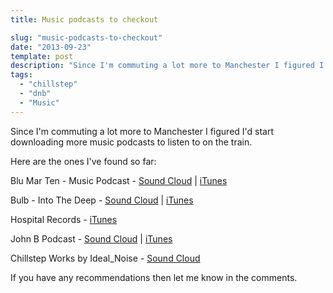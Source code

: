 ```yaml
---
title: Music podcasts to checkout

slug: "music-podcasts-to-checkout"
date: "2013-09-23"
template: post
description: "Since I'm commuting a lot more to Manchester I figured I'd start downloading more music podcasts to listen to on the train."
tags:
  - "chillstep"
  - "dnb"
  - "Music"
---
```

Since I'm commuting a lot more to Manchester I figured I'd start downloading more music podcasts to listen to on the train.

Here are the ones I've found so far:

Blu Mar Ten - Music Podcast - [Sound Cloud](https://soundcloud.com/blumarten/blu-mar-ten-music-podcast-14) | [iTunes](http://itunes.apple.com/gb/podcast/blu-mar-ten-music-podcast/id556715872)

Bulb - Into The Deep - [Sound Cloud](https://soundcloud.com/bulb) | [iTunes](https://itunes.apple.com/ru/podcast/into-the-deep-podcast/id423595600)

Hospital Records  - [iTunes](https://itunes.apple.com/us/podcast/hospital-podcast/id153880765)

John B Podcast  - [Sound Cloud](https://soundcloud.com/johnb) | [iTunes](https://itunes.apple.com/gb/podcast/the-john-b-podcast/id334105892)

Chillstep Works by Ideal_Noise  - [Sound Cloud](https://soundcloud.com/ideal_noise)

If you have any recommendations then let me know in the comments.

